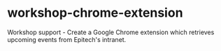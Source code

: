 # workshop-chrome-extension
Workshop support - Create a Google Chrome extension which retrieves upcoming events from Epitech's intranet.
